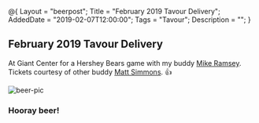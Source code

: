 @{ 
 Layout = "beerpost"; 
 Title = "February 2019 Tavour Delivery"; 
 AddedDate = "2019-02-07T12:00:00"; 
 Tags = "Tavour"; 
 Description = ""; 
 } 
 

## February 2019 Tavour Delivery

At Giant Center for a Hershey Bears game with my buddy [Mike Ramsey][ramsey-link]. Tickets courtesy of other buddy [Matt Simmons][simmons-link]. 👍

![beer-pic]

### Hooray beer!


[beer-pic]: https://jasonpowley.com/assets/img/2019-02-07-tavour-delivery.jpeg "February 2019 Tavour Delivery by Tavour!"
[ramsey-link]: https://untappd.com/user/mramsey
[simmons-link]: https://untappd.com/user/mjsimmons